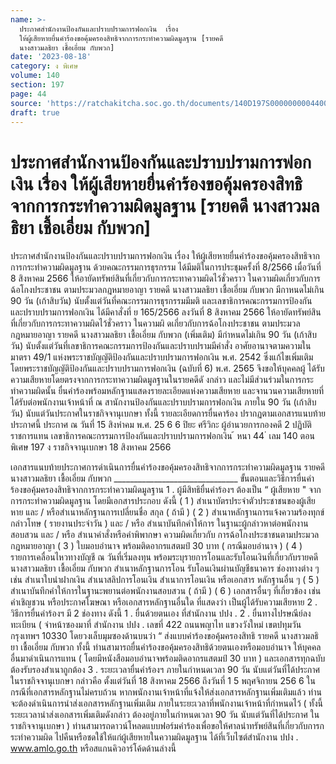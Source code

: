 ```yaml
---
name: >-
  ประกาศสำนักงานป้องกันและปราบปรามการฟอกเงิน  เรื่อง
  ให้ผู้เสียหายยื่นคำร้องขอคุ้มครองสิทธิจากการกระทำความผิดมูลฐาน [รายคดี
  นางสาวมลธิยา เชื้อเอี่ยม กับพวก]
date: '2023-08-18'
category: ง พิเศษ
volume: 140
section: 197
page: 44
source: 'https://ratchakitcha.soc.go.th/documents/140D197S0000000004400.pdf'
draft: true
---
```


# ประกาศสำนักงานป้องกันและปราบปรามการฟอกเงิน  เรื่อง ให้ผู้เสียหายยื่นคำร้องขอคุ้มครองสิทธิจากการกระทำความผิดมูลฐาน [รายคดี นางสาวมลธิยา เชื้อเอี่ยม กับพวก]

ประกาศสำนักงานป้องกันและปราบปรามการฟอกเงิน เรื่อง ให้ผู้เสียหายยื่นคำร้องขอคุ้มครองสิทธิจากการกระทำความผิดมูลฐาน ด้วยคณะกรรมการธุรกรรม ได้มีมติในการประชุมครั้งที่ 8/2566 เมื่อวันที่ 8 สิงหาคม 2566 ให้อายัดทรัพย์สินที่เกี่ยวกับการกระทาความผิดไว้ชั่วคราว ในความผิดเกี่ยวกับการฉ้อโกงประชาชน ตามประมวลกฎหมายอาญา รายคดี นางสาวมลธิยา เชื้อเอี่ยม กับพวก มีกาหนดไม่เกิน 90 วัน (เก้าสิบวัน) นับตั้งแต่วันที่คณะกรรมการธุรกรรมมีมติ และเลขาธิการคณะกรรมการป้องกัน และปราบปรามการฟอกเงิน ได้มีคาสั่งที่ ย 165/2566 ลงวันที่ 8 สิงหาคม 2566 ให้อายัดทรัพย์สิน ที่เกี่ยวกับการกระทาความผิดไว้ชั่วคราว ในความผิ ดเกี่ยวกับการฉ้อโกงประชาชน ตามประมวลกฎหมายอาญา รายคดี นางสาวมลธิยา เชื้อเอี่ยม กับพวก (เพิ่มเติม) มีกำหนดไม่เกิน 90 วัน (เก้าสิบวัน) นับตั้งแต่วันที่เลขาธิการคณะกรรมการป้องกันและปราบปรามมีคำสั่ง อาศัยอานาจตามความในมาตรา 49/1 แห่งพระราชบัญญัติป้องกันและปราบปรามการฟอกเงิน พ.ศ. 2542 ซึ่งแก้ไขเพิ่มเติมโดยพระราชบัญญัติป้องกันและปราบปรามการฟอกเงิน (ฉบับที่ 6) พ.ศ. 2565 จึงขอให้บุคคลผู้ ได้รับความเสียหายโดยตรงจากการกระทาความผิดมูลฐานในรายคดีดั งกล่าว และไม่มีส่วนร่วมในการกระทำความผิดนั้น ยื่นคำร้องพร้อมหลักฐานแสดงรายละเอียดแห่งความเสียหาย และจานวนความเสียหายที่ได้รับต่อพนักงานเจ้าหน้าที่ ณ สานักงานป้องกันและปราบปรามการฟอกเงิน ภายใน 90 วัน (เก้าสิบวัน) นับแต่วันประกาศในราชกิจจานุเบกษา ทั้งนี้ รายละเอียดการยื่นคาร้อง ปรากฏตามเอกสารแนบท้ายประกาศนี้ ประกาศ ณ วันที่ 15 สิงหำคม พ.ศ. 25 6 6 ปิยะ ศรีวิกะ ผู้อำนวยการกองคดี 2 ปฏิบัติราชการแทน เลขาธิการคณะกรรมการป้องกันและปราบปรามการฟอกเงิน ้ หนา 44 ่ เลม 140 ตอนพิเศษ 197 ง ราชกิจจานุเบกษา 18 สิงหาคม 2566

เอกสารแนบท้ายประกาศการดําเนินการยื่นคําร้องขอคุ้มครองสิทธิจากการกระทําความผิดมูลฐาน รายคดีนางสาวมลธิยา เชื้อเอี่ยม กับพวก _______________________________ ขั้นตอนและวิธีการยื่นคําร้องขอคุ้มครองสิทธิจากการกระทําความผิดมูลฐาน 1 . ผู้มีสิทธิยื่นคําร้องฯ ต้องเป็น “ ผู้เสียหาย " จากการกระทําความผิดมูลฐาน โดยมีเอกสารประกอบ ดังนี้ ( 1 ) สําเนาบัตรประจําตัวประชาชนของผู้เสียหาย และ / หรือสําเนาหลักฐานการเปลี่ยนชื่อ สกุล ( ถ้ามี ) ( 2 ) สําเนาหลักฐานการแจ้งความร้องทุกข์กล่าวโทษ ( รายงานประจําวัน ) และ / หรือ สําเนาบันทึกคําให้การ ในฐานะผู้กล่าวหาต่อพนักงานสอบสวน และ / หรือ สําเนาคําสั่งหรือคําพิพากษา ความผิดเกี่ยวกับ การฉ้อโกงประชาชนตามประมวลกฎหมายอาญา ( 3 ) ใบมอบอํานาจ พร้อมติดอากรแสตมป์ 30 บาท ( กรณีมอบอํานาจ ) ( 4 ) รายการเคลื่อนไหวทางบัญชี ณ วันที่เริ่มลงทุน พร้อมระบุรายการโอนและรับโอนเงินที่เกี่ยวกับรายคดี นางสาวมลธิยา เชื้อเอี่ยม กับพวก สําเนาหลักฐานการโอน รับโอนเงินผ่านบัญชีธนาคาร ช่องทางต่าง ๆ เช่น สําเนาใบนําฝากเงิน สําเนาสลิปการโอนเงิน สําเนาการโอนเงิน หรือเอกสาร หลักฐานอื่น ๆ ( 5 ) สําเนาบันทึกคําให้การในฐานะพยานต่อพนักงานสอบสวน ( ถ้ามี ) ( 6 ) เอกสารอื่นๆ ที่เกี่ยวข้อง เช่น คําเชิญชวน หรือประกาศโฆษณา หรือเอกสารหลักฐานอื่นใด ที่แสดงว่า เป็นผู้ได้รับความเสียหาย 2 . วิธีการยื่นคําร้องฯ มี 2 ช่องทาง ดังนี้ 1 . ยื่นด้วยตนเอง ที่สํานักงาน ปปง . 2 . ยื่นทางไปรษณีย์ลงทะเบียน ( จ่าหน้าซองมาที่ สํานักงาน ปปง . เลขที่ 422 ถนนพญาไท แขวงวังใหม่ เขตปทุมวัน กรุงเทพฯ 10330 โดยวงเล็บมุมซองด้านบนว่า “ ส่งแบบคําร้องขอคุ้มครองสิทธิ รายคดี นางสาวมลธิยา เชื้อเอี่ยม กับพวก ทั้งนี้ ท่านสามารถยื่นคําร้องขอคุ้มครองสิทธิด้วยตนเองหรือมอบอํานาจ ให้บุคคลอื่นมาดําเนินการแทน ( โดยมีหนังสือมอบอํานาจพร้อมติดอากรแสตมป์ 30 บาท ) และเอกสารทุกฉบับต้องรับรองสําเนาถูกต้อง 3 . ระยะเวลายื่นคําร้องฯ ภายในกําหนดเวลา 90 วัน นับแต่วันที่ได้ประกาศในราชกิจจานุเบกษา กล่าวคือ ตั้งแต่วันที่ 18 สิงหาคม 2566 ถึงวันที่ 1 5 พฤศจิกายน 256 6 ในกรณีที่เอกสารหลักฐานไม่ครบถ้วน หากพนักงานเจ้าหน้าที่แจ้งให้ส่งเอกสารหลักฐานเพิ่มเติมแล้ว ท่านจะต้องดําเนินการนําส่งเอกสารหลักฐานเพิ่มเติม ภายในระยะเวลาที่พนักงานเจ้าหน้าที่กําหนดไว้ ( ทั้งนี้ ระยะเวลานําส่งเอกสารเพิ่มเติมดังกล่าว ต้องอยู่ภายในกําหนดเวลา 90 วัน นับแต่วันที่ได้ประกาศ ในราชกิจจานุเบกษา ) ท่านสามารถดาวน์โหลดแบบฟอร์มคําร้องเพื่อขอให้ศาลนําทรัพย์สินที่เกี่ยวกับการกระทําความผิด ไปคืนหรือชดใช้ให้แก่ผู้เสียหายในความผิดมูลฐาน ได้ที่เว็บไซต์สํานักงาน ปปง . www.amlo.go.th หรือสแกนคิวอาร์โค้ดด้านล่างนี้
